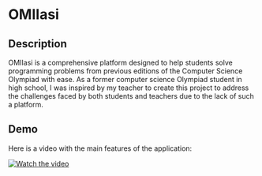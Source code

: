 # OMIIasi

## Description
OMIIasi is a comprehensive platform designed to help students solve programming problems from previous editions of the Computer Science Olympiad with ease. As a former computer science Olympiad student in high school, I was inspired by my teacher to create this project to address the challenges faced by both students and teachers due to the lack of such a platform.

## Demo
Here is a video with the main features of the application:

[![Watch the video](https://i9.ytimg.com/vi_webp/UgRfDBvbI3g/mq2.webp?sqp=CPSvjrUG-oaymwEmCMACELQB8quKqQMa8AEB-AH-CYAC0AWKAgwIABABGFAgYihlMA8=&rs=AOn4CLAnp9YT3Ew_IPHhkYKMz_DkW1SJtQ)](https://www.youtube.com/watch?v=UgRfDBvbI3g)
